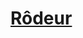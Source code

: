 ﻿---
!LinkItem
Link: ranger_hd.md
NameLink: <!--NameLink-->[Rôdeur](hd_ranger.md)<!--/NameLink-->
Id: classes_hd.md#rôdeur
ParentLink: classes_hd.md#classes
Name: Rôdeur
ParentName: Classes
AltName: '[Ranger](#)'
Attributes:
  NameLink: '[Rôdeur](hd_ranger.md)'
  Markdown: >+
    ## <!--NameLink-->[Rôdeur](hd_ranger.md)<!--/NameLink-->


    - AltName: <!--AltName-->[Ranger](#)<!--/AltName-->

  AltName: '[Ranger](#)'
AttributesDictionary: >+
  NameLink: '[Rôdeur](hd_ranger.md)'

  Markdown: >+

    ## <!--NameLink-->[Rôdeur](hd_ranger.md)<!--/NameLink-->





    - AltName: <!--AltName-->[Ranger](#)<!--/AltName-->



  AltName: '[Ranger](#)'

---




# [Rôdeur](hd_ranger.md)



